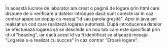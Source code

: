 În această lucrare de laborator am creat o pagină de logare prin html care dispune de o verificare a datelor introduse dacă sunt corecte iar în caz contrar apare un popup cu mesaj "Id sau parola greșită". Apoi in java am realizat un cod care realizeză logarea automată. După introducerea datelor se efectuează logarea șă se deschide un nou tab care este specificat prin id-ul "heading", iar dacă acest id va fi identificat se afișează mesajul "Logarea s-a realizat cu succes" în caz contrar "Eroare logare".
